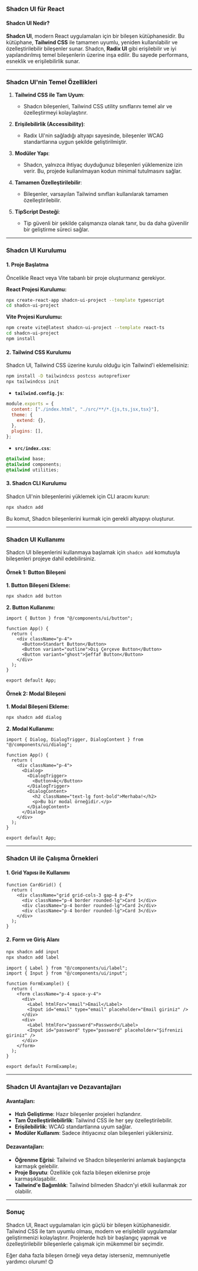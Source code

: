 ### **Shadcn UI für React**

#### **Shadcn UI Nedir?**
**Shadcn UI**, modern React uygulamaları için bir bileşen kütüphanesidir. Bu kütüphane, **Tailwind CSS** ile tamamen uyumlu, yeniden kullanılabilir ve özelleştirilebilir bileşenler sunar. Shadcn, **Radix UI** gibi erişilebilir ve iyi yapılandırılmış temel bileşenlerin üzerine inşa edilir. Bu sayede performans, esneklik ve erişilebilirlik sunar.

---

### **Shadcn UI'nin Temel Özellikleri**

1. **Tailwind CSS ile Tam Uyum**:
   - Shadcn bileşenleri, Tailwind CSS utility sınıflarını temel alır ve özelleştirmeyi kolaylaştırır.

2. **Erişilebilirlik (Accessibility)**:
   - Radix UI'nin sağladığı altyapı sayesinde, bileşenler WCAG standartlarına uygun şekilde geliştirilmiştir.

3. **Modüler Yapı**:
   - Shadcn, yalnızca ihtiyaç duyduğunuz bileşenleri yüklemenize izin verir. Bu, projede kullanılmayan kodun minimal tutulmasını sağlar.

4. **Tamamen Özelleştirilebilir**:
   - Bileşenler, varsayılan Tailwind sınıfları kullanılarak tamamen özelleştirilebilir.

5. **TipScript Desteği**:
   - Tip güvenli bir şekilde çalışmanıza olanak tanır, bu da daha güvenilir bir geliştirme süreci sağlar.

---

### **Shadcn UI Kurulumu**

#### **1. Proje Başlatma**
Öncelikle React veya Vite tabanlı bir proje oluşturmanız gerekiyor.

**React Projesi Kurulumu:**
```bash
npx create-react-app shadcn-ui-project --template typescript
cd shadcn-ui-project
```

**Vite Projesi Kurulumu:**
```bash
npm create vite@latest shadcn-ui-project --template react-ts
cd shadcn-ui-project
npm install
```

#### **2. Tailwind CSS Kurulumu**
Shadcn UI, Tailwind CSS üzerine kurulu olduğu için Tailwind'i eklemelisiniz:

```bash
npm install -D tailwindcss postcss autoprefixer
npx tailwindcss init
```

- **`tailwind.config.js`**:
```javascript
module.exports = {
  content: ["./index.html", "./src/**/*.{js,ts,jsx,tsx}"],
  theme: {
    extend: {},
  },
  plugins: [],
};
```

- **`src/index.css`**:
```css
@tailwind base;
@tailwind components;
@tailwind utilities;
```

#### **3. Shadcn CLI Kurulumu**
Shadcn UI'nin bileşenlerini yüklemek için CLI aracını kurun:

```bash
npx shadcn add
```

Bu komut, Shadcn bileşenlerini kurmak için gerekli altyapıyı oluşturur.

---

### **Shadcn UI Kullanımı**

Shadcn UI bileşenlerini kullanmaya başlamak için `shadcn add` komutuyla bileşenleri projeye dahil edebilirsiniz.

#### **Örnek 1: Button Bileşeni**

**1. Button Bileşeni Ekleme:**
```bash
npx shadcn add button
```

**2. Button Kullanımı:**
```tsx
import { Button } from "@/components/ui/button";

function App() {
  return (
    <div className="p-4">
      <Button>Standart Button</Button>
      <Button variant="outline">Dış Çerçeve Button</Button>
      <Button variant="ghost">Şeffaf Button</Button>
    </div>
  );
}

export default App;
```

#### **Örnek 2: Modal Bileşeni**

**1. Modal Bileşeni Ekleme:**
```bash
npx shadcn add dialog
```

**2. Modal Kullanımı:**
```tsx
import { Dialog, DialogTrigger, DialogContent } from "@/components/ui/dialog";

function App() {
  return (
    <div className="p-4">
      <Dialog>
        <DialogTrigger>
          <Button>Aç</Button>
        </DialogTrigger>
        <DialogContent>
          <h2 className="text-lg font-bold">Merhaba!</h2>
          <p>Bu bir modal örneğidir.</p>
        </DialogContent>
      </Dialog>
    </div>
  );
}

export default App;
```

---

### **Shadcn UI ile Çalışma Örnekleri**

#### **1. Grid Yapısı ile Kullanımı**
```tsx
function CardGrid() {
  return (
    <div className="grid grid-cols-3 gap-4 p-4">
      <div className="p-4 border rounded-lg">Card 1</div>
      <div className="p-4 border rounded-lg">Card 2</div>
      <div className="p-4 border rounded-lg">Card 3</div>
    </div>
  );
}
```

#### **2. Form ve Giriş Alanı**
```bash
npx shadcn add input
npx shadcn add label
```

```tsx
import { Label } from "@/components/ui/label";
import { Input } from "@/components/ui/input";

function FormExample() {
  return (
    <form className="p-4 space-y-4">
      <div>
        <Label htmlFor="email">Email</Label>
        <Input id="email" type="email" placeholder="Email giriniz" />
      </div>
      <div>
        <Label htmlFor="password">Password</Label>
        <Input id="password" type="password" placeholder="Şifrenizi giriniz" />
      </div>
    </form>
  );
}

export default FormExample;
```

---

### **Shadcn UI Avantajları ve Dezavantajları**

#### **Avantajları:**
- **Hızlı Geliştirme**: Hazır bileşenler projeleri hızlandırır.
- **Tam Özelleştirilebilirlik**: Tailwind CSS ile her şey özelleştirilebilir.
- **Erişilebilirlik**: WCAG standartlarına uyum sağlar.
- **Modüler Kullanım**: Sadece ihtiyacınız olan bileşenleri yüklersiniz.

#### **Dezavantajları:**
- **Öğrenme Eğrisi**: Tailwind ve Shadcn bileşenlerini anlamak başlangıçta karmaşık gelebilir.
- **Proje Boyutu**: Özellikle çok fazla bileşen eklenirse proje karmaşıklaşabilir.
- **Tailwind'e Bağımlılık**: Tailwind bilmeden Shadcn'yi etkili kullanmak zor olabilir.

---

### **Sonuç**

Shadcn UI, React uygulamaları için güçlü bir bileşen kütüphanesidir. Tailwind CSS ile tam uyumlu olması, modern ve erişilebilir uygulamalar geliştirmenizi kolaylaştırır. Projelerde hızlı bir başlangıç yapmak ve özelleştirilebilir bileşenlerle çalışmak için mükemmel bir seçimdir.

Eğer daha fazla bileşen örneği veya detay isterseniz, memnuniyetle yardımcı olurum! 😊